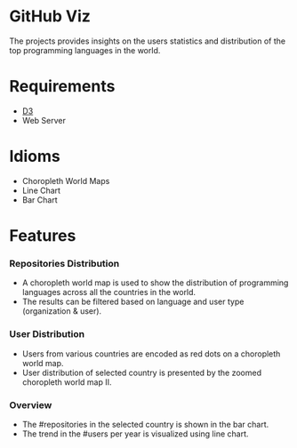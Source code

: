 # GitHub Viz
The projects provides insights on the users statistics and distribution of the top programming languages in the world.

# Requirements
- [D3](https://d3js.org/)
- Web Server

# Idioms
- Choropleth World Maps
- Line Chart
- Bar Chart

# Features
### Repositories Distribution
- A choropleth world map is used to show the distribution of programming languages across all the countries in the world.
- The results can be filtered based on language and user type (organization & user).

### User Distribution
- Users from various countries are encoded as red dots on a choropleth world map.
- User distribution of selected country is presented by the zoomed choropleth world map II.

### Overview
- The #repositories in the selected country is shown in the bar chart.
- The trend in the #users per year is visualized using line chart.
